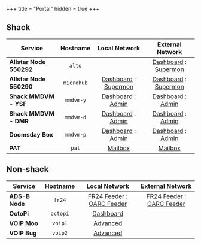 +++
title = "Portal"
hidden = true
+++

## Shack

| Service  | Hostname | Local Network | External Network |
| -------- | :------: | :-----------: | :--------------: |
| **Allstar Node 550292** | `alto` | | [Dashboard](http://alto.ext/) : [Supermon](http://alto.ext/supermon/link.php?nodes=550292) |
| **Allstar Node 550290** | `microhub` | [Dashboard](http://microhub.lan/) : [Supermon](http://microhub.lan/supermon/link.php?nodes=550290) | [Dashboard](http://microhub.ext/) : [Supermon](http://microhub.ext/supermon/link.php?nodes=550290) |
| **Shack MMDVM - YSF** | `mmdvm-y` | [Dashboard](http://mmdvm-y.lan/) : [Admin](http://mmdvm-y.lan/admin/) | [Dashboard](http://mmdvm-y.ext/) : [Admin](http://mmdvm-y.ext/admin/) |
| **Shack MMDVM - DMR** | `mmdvm-d` | [Dashboard](http://mmdvm-d.lan/) : [Admin](http://mmdvm-d.lan/admin/) | [Dashboard](http://mmdvm-d.ext/) : [Admin](http://mmdvm-d.ext/admin/) |
| **Doomsday Box** | `mmdvm-p` | [Dashboard](http://mmdvm-p.lan/) : [Admin](http://mmdvm-p.lan/admin/) | [Dashboard](http://mmdvm-p.ext/) : [Admin](http://mmdvm-p.ext/admin/) |
| **PAT** | `pat` | [Mailbox](http://pat.lan:8080/ui#) | [Mailbox](http://pat.ext:8080/ui#) |

## Non-shack

| Service  | Hostname | Local Network | External Network |
| -------- | :------: | :-----------: | :--------------: |
| **ADS-B Node** | `fr24` | [FR24 Feeder](http://fr24.lan:8754/) : [OARC Feeder](http://fr24.lan/oarc-adsb/) | [FR24 Feeder](http://fr24.ext:8754/) : [OARC Feeder](http://fr24.ext/oarc-adsb/) |
| **OctoPi** | `octopi` | [Dashboard](https://octopi.lan/) | |
| **VOIP Moo** | `voip1` | [Advanced](http://voip1.lan/admin/advanced) | |
| **VOIP Bug** | `voip2` | [Advanced](http://voip2.lan/admin/advanced) | |

